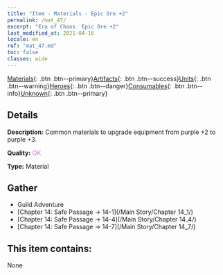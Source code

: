 ```yaml
---
title: "Item - Materials - Epic Ore +2"
permalink: /mat_47/
excerpt: "Era of Chaos  Epic Ore +2"
last_modified_at: 2021-04-16
locale: en
ref: "mat_47.md"
toc: false
classes: wide
---
```

 [Materials](/Items/){: .btn .btn--primary}[Artifacts](/Items/Artifacts/){: .btn .btn--success}[Units](/Items/Units/){: .btn .btn--warning}[Heroes](/Items/Heroes/){: .btn .btn--danger}[Consumables](/Items/Consumables/){: .btn .btn--info}[Unknown](/Items/Unknown/){: .btn .btn--primary}

## Details
 **Description:** Common materials to upgrade equipment from purple +2 to purple +3.

 **Quality:** <span style="color: #DA70D6">OK</span>

 **Type:** Material

## Gather

*    Guild Adventure 
*    [Chapter 14: Safe Passage -> 14-1](/Main Story/Chapter 14_1/) 
*    [Chapter 14: Safe Passage -> 14-4](/Main Story/Chapter 14_4/) 
*    [Chapter 14: Safe Passage -> 14-7](/Main Story/Chapter 14_7/) 

## This item contains:

  None

